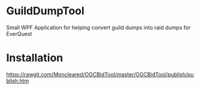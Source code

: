 # GuildDumpTool
Small WPF Application for helping convert guild dumps into raid dumps for EverQuest

# Installation
https://rawgit.com/Moncleared/OGCBidTool/master/OGCBidTool/publish/publish.htm
